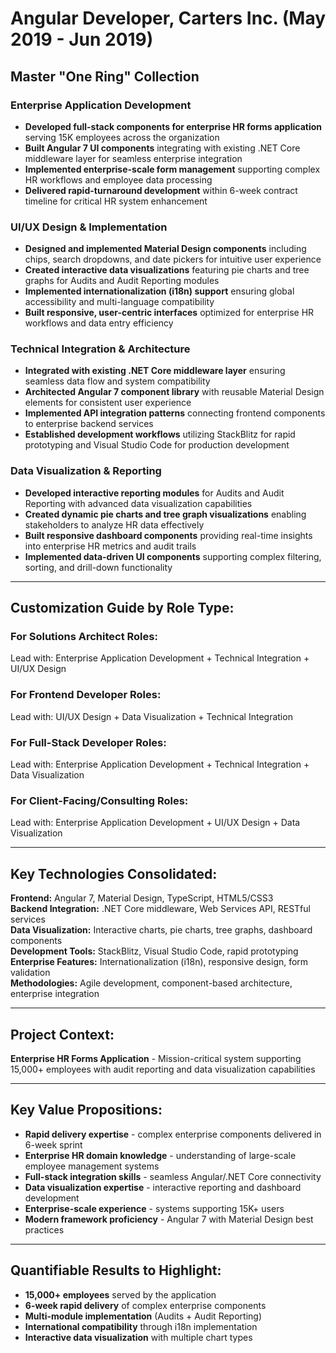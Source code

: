 # Angular Developer, Carters Inc. (May 2019 - Jun 2019)

## **Master "One Ring" Collection**

### **Enterprise Application Development**
- **Developed full-stack components for enterprise HR forms application** serving 15K employees across the organization
- **Built Angular 7 UI components** integrating with existing .NET Core middleware layer for seamless enterprise integration
- **Implemented enterprise-scale form management** supporting complex HR workflows and employee data processing
- **Delivered rapid-turnaround development** within 6-week contract timeline for critical HR system enhancement

### **UI/UX Design & Implementation**
- **Designed and implemented Material Design components** including chips, search dropdowns, and date pickers for intuitive user experience
- **Created interactive data visualizations** featuring pie charts and tree graphs for Audits and Audit Reporting modules
- **Implemented internationalization (i18n) support** ensuring global accessibility and multi-language compatibility
- **Built responsive, user-centric interfaces** optimized for enterprise HR workflows and data entry efficiency

### **Technical Integration & Architecture**
- **Integrated with existing .NET Core middleware layer** ensuring seamless data flow and system compatibility
- **Architected Angular 7 component library** with reusable Material Design elements for consistent user experience
- **Implemented API integration patterns** connecting frontend components to enterprise backend services
- **Established development workflows** utilizing StackBlitz for rapid prototyping and Visual Studio Code for production development

### **Data Visualization & Reporting**
- **Developed interactive reporting modules** for Audits and Audit Reporting with advanced data visualization capabilities
- **Created dynamic pie charts and tree graph visualizations** enabling stakeholders to analyze HR data effectively
- **Built responsive dashboard components** providing real-time insights into enterprise HR metrics and audit trails
- **Implemented data-driven UI components** supporting complex filtering, sorting, and drill-down functionality

---

## **Customization Guide by Role Type:**

### **For Solutions Architect Roles:**
Lead with: Enterprise Application Development + Technical Integration + UI/UX Design

### **For Frontend Developer Roles:**
Lead with: UI/UX Design + Data Visualization + Technical Integration

### **For Full-Stack Developer Roles:**
Lead with: Enterprise Application Development + Technical Integration + Data Visualization

### **For Client-Facing/Consulting Roles:**
Lead with: Enterprise Application Development + UI/UX Design + Data Visualization

---

## **Key Technologies Consolidated:**
**Frontend:** Angular 7, Material Design, TypeScript, HTML5/CSS3  
**Backend Integration:** .NET Core middleware, Web Services API, RESTful services  
**Data Visualization:** Interactive charts, pie charts, tree graphs, dashboard components  
**Development Tools:** StackBlitz, Visual Studio Code, rapid prototyping  
**Enterprise Features:** Internationalization (i18n), responsive design, form validation  
**Methodologies:** Agile development, component-based architecture, enterprise integration

---

## **Project Context:**
**Enterprise HR Forms Application** - Mission-critical system supporting 15,000+ employees with audit reporting and data visualization capabilities

---

## **Key Value Propositions:**
- **Rapid delivery expertise** - complex enterprise components delivered in 6-week sprint
- **Enterprise HR domain knowledge** - understanding of large-scale employee management systems
- **Full-stack integration skills** - seamless Angular/.NET Core connectivity
- **Data visualization expertise** - interactive reporting and dashboard development
- **Enterprise-scale experience** - systems supporting 15K+ users
- **Modern framework proficiency** - Angular 7 with Material Design best practices

---

## **Quantifiable Results to Highlight:**
- **15,000+ employees** served by the application
- **6-week rapid delivery** of complex enterprise components
- **Multi-module implementation** (Audits + Audit Reporting)
- **International compatibility** through i18n implementation
- **Interactive data visualization** with multiple chart types

